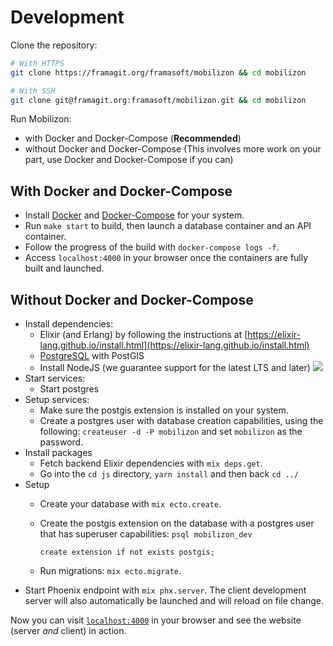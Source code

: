 # Development

Clone the repository:
```bash
# With HTTPS
git clone https://framagit.org/framasoft/mobilizon && cd mobilizon

# With SSH
git clone git@framagit.org:framasoft/mobilizon.git && cd mobilizon
```

Run Mobilizon:

  * with Docker and Docker-Compose (**Recommended**)
  * without Docker and Docker-Compose (This involves more work on your part, use Docker and Docker-Compose if you can)

## With Docker and Docker-Compose

  * Install [Docker](https://docs.docker.com/install/#supported-platforms) and [Docker-Compose](https://docs.docker.com/compose/install/) for your system.
  * Run `make start` to build, then launch a database container and an API container.
  * Follow the progress of the build with `docker-compose logs -f`.
  * Access `localhost:4000` in your browser once the containers are fully built and launched.

## Without Docker and Docker-Compose

  * Install dependencies:
    * Elixir (and Erlang) by following the instructions at [https://elixir-lang.github.io/install.html](https://elixir-lang.github.io/install.html)
    * [PostgreSQL]() with PostGIS
    * Install NodeJS (we guarantee support for the latest LTS and later) ![](https://img.shields.io/badge/node-%3E%3D%2012.0+-brightgreen.svg)
  * Start services:
    * Start postgres
  * Setup services:
    * Make sure the postgis extension is installed on your system.
    * Create a postgres user with database creation capabilities, using the
      following: `createuser -d -P mobilizon` and set `mobilizon` as the password.
  * Install packages
    * Fetch backend Elixir dependencies with `mix deps.get`.
    * Go into the `cd js` directory, `yarn install` and then back `cd ../`
  * Setup
    * Create your database with `mix ecto.create`.
    * Create the postgis extension on the database with a postgres user that has
      superuser capabilities: `psql mobilizon_dev`

      ``` create extension if not exists postgis; ```

    * Run migrations: `mix ecto.migrate`.
  * Start Phoenix endpoint with `mix phx.server`. The client development server will also automatically be launched and will reload on file change.

Now you can visit [`localhost:4000`](http://localhost:4000) in your browser
and see the website (server *and* client) in action.
